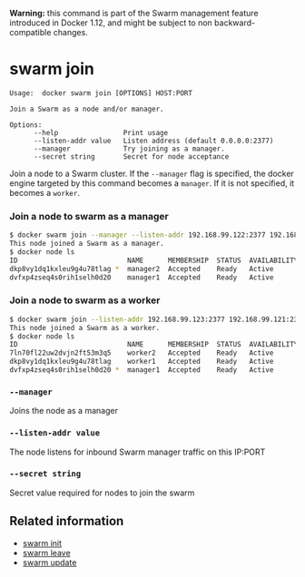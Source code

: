 <!--[metadata]>
+++
title = "swarm join"
description = "The swarm join command description and usage"
keywords = ["swarm, join"]
[menu.main]
parent = "smn_cli"
+++
<![end-metadata]-->

**Warning:** this command is part of the Swarm management feature introduced in Docker 1.12, and might be subject to non backward-compatible changes.

# swarm join

	Usage:	docker swarm join [OPTIONS] HOST:PORT

	Join a Swarm as a node and/or manager.

	Options:
	      --help                Print usage
	      --listen-addr value   Listen address (default 0.0.0.0:2377)
	      --manager             Try joining as a manager.
	      --secret string       Secret for node acceptance

Join a node to a Swarm cluster. If the `--manager` flag is specified, the docker engine
targeted by this command becomes a `manager`. If it is not specified, it becomes a `worker`.

### Join a node to swarm as a manager

```bash
$ docker swarm join --manager --listen-addr 192.168.99.122:2377 192.168.99.121:2377
This node joined a Swarm as a manager.
$ docker node ls
ID                           NAME      MEMBERSHIP  STATUS  AVAILABILITY  MANAGER STATUS         LEADER
dkp8vy1dq1kxleu9g4u78tlag *  manager2  Accepted    Ready   Active        Reachable
dvfxp4zseq4s0rih1selh0d20    manager1  Accepted    Ready   Active        Reachable              Yes
```

### Join a node to swarm as a worker

```bash
$ docker swarm join --listen-addr 192.168.99.123:2377 192.168.99.121:2377
This node joined a Swarm as a worker.
$ docker node ls
ID                           NAME      MEMBERSHIP  STATUS  AVAILABILITY  MANAGER STATUS         LEADER
7ln70fl22uw2dvjn2ft53m3q5    worker2   Accepted    Ready   Active
dkp8vy1dq1kxleu9g4u78tlag    worker1   Accepted    Ready   Active        Reachable
dvfxp4zseq4s0rih1selh0d20 *  manager1  Accepted    Ready   Active        Reachable              Yes
```

### `--manager`

Joins the node as a manager

### `--listen-addr value`

The node listens for inbound Swarm manager traffic on this IP:PORT

### `--secret string`

Secret value required for nodes to join the swarm


## Related information

* [swarm init](swarm_init.md)
* [swarm leave](swarm_leave.md)
* [swarm update](swarm_update.md)
